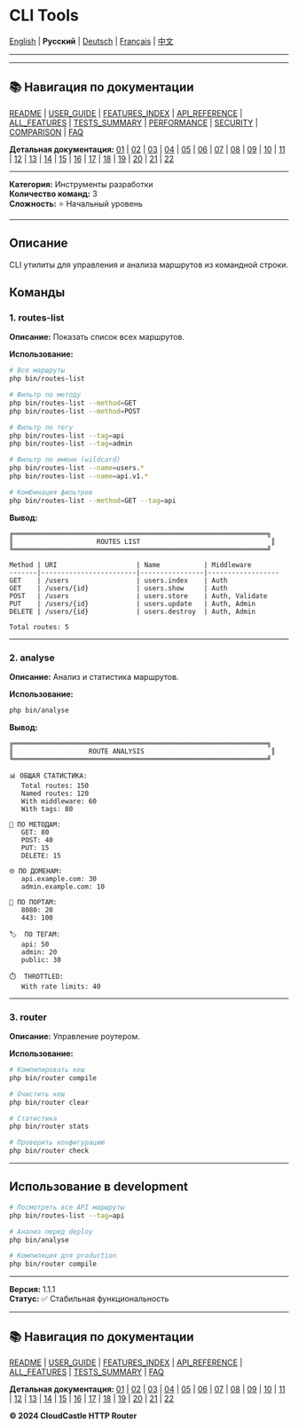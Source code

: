 # CLI Tools

[English](../en/features/22_CLI_TOOLS.md) | **Русский** | [Deutsch](../de/features/22_CLI_TOOLS.md) | [Français](../fr/features/22_CLI_TOOLS.md) | [中文](../zh/features/22_CLI_TOOLS.md)

---



---

## 📚 Навигация по документации

[README](../../README.md) | [USER_GUIDE](../USER_GUIDE.md) | [FEATURES_INDEX](../FEATURES_INDEX.md) | [API_REFERENCE](../API_REFERENCE.md) | [ALL_FEATURES](../ALL_FEATURES.md) | [TESTS_SUMMARY](../TESTS_SUMMARY.md) | [PERFORMANCE](../PERFORMANCE_ANALYSIS.md) | [SECURITY](../SECURITY_REPORT.md) | [COMPARISON](../COMPARISON.md) | [FAQ](../FAQ.md)

**Детальная документация:** [01](01_BASIC_ROUTING.md) | [02](02_ROUTE_PARAMETERS.md) | [03](03_ROUTE_GROUPS.md) | [04](04_RATE_LIMITING.md) | [05](05_IP_FILTERING.md) | [06](06_MIDDLEWARE.md) | [07](07_NAMED_ROUTES.md) | [08](08_TAGS.md) | [09](09_HELPER_FUNCTIONS.md) | [10](10_ROUTE_SHORTCUTS.md) | [11](11_ROUTE_MACROS.md) | [12](12_URL_GENERATION.md) | [13](13_EXPRESSION_LANGUAGE.md) | [14](14_CACHING.md) | [15](15_PLUGINS.md) | [16](16_LOADERS.md) | [17](17_PSR_SUPPORT.md) | [18](18_ACTION_RESOLVER.md) | [19](19_STATISTICS.md) | [20](20_SECURITY.md) | [21](21_EXCEPTIONS.md) | [22](22_CLI_TOOLS.md)

---


**Категория:** Инструменты разработки  
**Количество команд:** 3  
**Сложность:** ⭐ Начальный уровень

---

## Описание

CLI утилиты для управления и анализа маршрутов из командной строки.

## Команды

### 1. routes-list

**Описание:** Показать список всех маршрутов.

**Использование:**

```bash
# Все маршруты
php bin/routes-list

# Фильтр по методу
php bin/routes-list --method=GET
php bin/routes-list --method=POST

# Фильтр по тегу
php bin/routes-list --tag=api
php bin/routes-list --tag=admin

# Фильтр по имени (wildcard)
php bin/routes-list --name=users.*
php bin/routes-list --name=api.v1.*

# Комбинация фильтров
php bin/routes-list --method=GET --tag=api
```

**Вывод:**

```
╔════════════════════════════════════════════════════════════════╗
║                     ROUTES LIST                                 ║
╚════════════════════════════════════════════════════════════════╝

Method | URI                    | Name           | Middleware
-------|------------------------|----------------|------------------
GET    | /users                 | users.index    | Auth
GET    | /users/{id}            | users.show     | Auth
POST   | /users                 | users.store    | Auth, Validate
PUT    | /users/{id}            | users.update   | Auth, Admin
DELETE | /users/{id}            | users.destroy  | Auth, Admin

Total routes: 5
```

---

### 2. analyse

**Описание:** Анализ и статистика маршрутов.

**Использование:**

```bash
php bin/analyse
```

**Вывод:**

```
╔════════════════════════════════════════════════════════════════╗
║                   ROUTE ANALYSIS                                ║
╚════════════════════════════════════════════════════════════════╝

📊 ОБЩАЯ СТАТИСТИКА:
   Total routes: 150
   Named routes: 120
   With middleware: 60
   With tags: 80

📍 ПО МЕТОДАМ:
   GET: 80
   POST: 40
   PUT: 15
   DELETE: 15

🌐 ПО ДОМЕНАМ:
   api.example.com: 30
   admin.example.com: 10

🔌 ПО ПОРТАМ:
   8080: 20
   443: 100

🏷️  ПО ТЕГАМ:
   api: 50
   admin: 20
   public: 30

⏱️  THROTTLED:
   With rate limits: 40
```

---

### 3. router

**Описание:** Управление роутером.

**Использование:**

```bash
# Компилировать кеш
php bin/router compile

# Очистить кеш
php bin/router clear

# Статистика
php bin/router stats

# Проверить конфигурацию
php bin/router check
```

---

## Использование в development

```bash
# Посмотреть все API маршруты
php bin/routes-list --tag=api

# Анализ перед deploy
php bin/analyse

# Компиляция для production
php bin/router compile
```

---

**Версия:** 1.1.1  
**Статус:** ✅ Стабильная функциональность


---

## 📚 Навигация по документации

[README](../../README.md) | [USER_GUIDE](../USER_GUIDE.md) | [FEATURES_INDEX](../FEATURES_INDEX.md) | [API_REFERENCE](../API_REFERENCE.md) | [ALL_FEATURES](../ALL_FEATURES.md) | [TESTS_SUMMARY](../TESTS_SUMMARY.md) | [FAQ](../FAQ.md)

**Детальная документация:** [01](01_BASIC_ROUTING.md) | [02](02_ROUTE_PARAMETERS.md) | [03](03_ROUTE_GROUPS.md) | [04](04_RATE_LIMITING.md) | [05](05_IP_FILTERING.md) | [06](06_MIDDLEWARE.md) | [07](07_NAMED_ROUTES.md) | [08](08_TAGS.md) | [09](09_HELPER_FUNCTIONS.md) | [10](10_ROUTE_SHORTCUTS.md) | [11](11_ROUTE_MACROS.md) | [12](12_URL_GENERATION.md) | [13](13_EXPRESSION_LANGUAGE.md) | [14](14_CACHING.md) | [15](15_PLUGINS.md) | [16](16_LOADERS.md) | [17](17_PSR_SUPPORT.md) | [18](18_ACTION_RESOLVER.md) | [19](19_STATISTICS.md) | [20](20_SECURITY.md) | [21](21_EXCEPTIONS.md) | [22](22_CLI_TOOLS.md)

**© 2024 CloudCastle HTTP Router**
